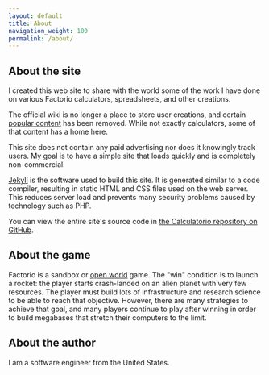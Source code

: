 ```yaml
---
layout: default
title: About
navigation_weight: 100
permalink: /about/
---
```


## About the site

I created this web site to share with the world some of the work I have done on various Factorio calculators, spreadsheets, and other creations.

The official wiki is no longer a place to store user creations, and certain [popular content](/balancers/) has been removed. While not exactly calculators, some of that content has a home here.

This site does not contain any paid advertising nor does it knowingly track users. My goal is to have a simple site that loads quickly and is completely non-commercial.

[Jekyll](https://jekyllrb.com/) is the software used to build this site. It is generated similar to a code compiler, resulting in static HTML and CSS files used on the web server. This reduces server load and prevents many security problems caused by technology such as PHP.

You can view the entire site's source code in [the Calculatorio repository on GitHub](https://github.com/calculatorio/calculatorio.com).

## About the game

Factorio is a sandbox or [open world](https://en.wikipedia.org/wiki/Open_world) game. The "win" condition is to launch a rocket: the player starts crash-landed on an alien planet with very few resources. The player must build lots of infrastructure and research science to be able to reach that objective. However, there are many strategies to achieve that goal, and many players continue to play after winning in order to build megabases that stretch their computers to the limit.

## About the author

I am a software engineer from the United States.
